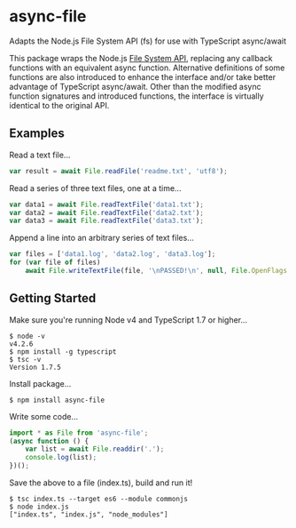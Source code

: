 # async-file
Adapts the Node.js File System API (fs) for use with TypeScript async/await

This package wraps the Node.js [File System API](https://nodejs.org/api/fs.html), replacing any callback functions with an equivalent async function.
Alternative definitions of some functions are also introduced to enhance the interface and/or take better advantage of TypeScript async/await.
Other than the modified async function signatures and introduced functions, the interface is virtually identical to the original API.

## Examples

Read a text file...
```js
var result = await File.readFile('readme.txt', 'utf8');
```

Read a series of three text files, one at a time...
```js
var data1 = await File.readTextFile('data1.txt');
var data2 = await File.readTextFile('data2.txt');
var data3 = await File.readTextFile('data3.txt');
```

Append a line into an arbitrary series of text files...
```js
var files = ['data1.log', 'data2.log', 'data3.log'];
for (var file of files)
    await File.writeTextFile(file, '\nPASSED!\n', null, File.OpenFlags.append);
```

## Getting Started

Make sure you're running Node v4 and TypeScript 1.7 or higher...
```
$ node -v
v4.2.6
$ npm install -g typescript
$ tsc -v
Version 1.7.5
```

Install package...
```
$ npm install async-file
```

Write some code...
```js
import * as File from 'async-file';
(async function () {
    var list = await File.readdir('.');
    console.log(list);    
})();
```

Save the above to a file (index.ts), build and run it!
```
$ tsc index.ts --target es6 --module commonjs
$ node index.js
["index.ts", "index.js", "node_modules"]
```
